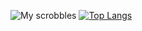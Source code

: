 ![My scrobbles](https://lastfm-recently-played.vercel.app/api?user=mdio_)
[![Top Langs](https://github-readme-stats.vercel.app/api/top-langs/?username=emid1-o)](https://github.com/emid1-o/github-readme-stats)
